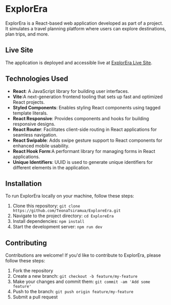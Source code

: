 # ExplorEra

ExplorEra is a React-based web application developed as part of a project. It simulates a travel planning platform where users can explore destinations, plan trips, and more.

## Live Site

The application is deployed and accessible live at [ExplorEra Live Site](https://explorera.vercel.app/).

## Technologies Used

- **React**: A JavaScript library for building user interfaces.
- **Vite**:A next-generation frontend tooling that sets up fast and optimized React projects.
- **Styled Components**: Enables styling React components using tagged template literals.
- **React Responsive**: Provides components and hooks for building responsive designs.
- **React Router**: Facilitates client-side routing in React applications for seamless navigation.
- **React Swipable**: Adds swipe gesture support to React components for enhanced mobile usability.
- **React Hook Form**:A performant library for managing forms in React applications.
- **Unique Identifiers**: UUID is used to generate unique identifiers for different elements in the application.

## Installation

To run ExplorEra locally on your machine, follow these steps:

1. Clone this repository: `git clone https://github.com/TeonaTsiramua/ExploreEra.git`
2. Navigate to the project directory: `cd ExploreEra`
3. Install dependencies: `npm install`
4. Start the development server: `npm run dev`

## Contributing

Contributions are welcome! If you'd like to contribute to ExplorEra, please follow these steps:

1. Fork the repository
2. Create a new branch: `git checkout -b feature/my-feature`
3. Make your changes and commit them: `git commit -am 'Add some feature'`
4. Push to the branch: `git push origin feature/my-feature`
5. Submit a pull request

